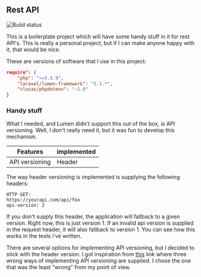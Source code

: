 ## Rest API
![Build status](https://travis-ci.org/jacksierkstra/rest-api.svg?branch=master)

This is a boilerplate project which will have some handy stuff in it for rest API's. This is really a personal project, but if I can make anyone happy with it, that would be nice.

These are versions of software that I use in this project:

```json
require": {
    "php": ">=5.5.9",
    "laravel/lumen-framework": "5.1.*",
    "vlucas/phpdotenv": "~1.0"
}
```
### Handy stuff
What I needed, and Lumen didn't support this out of the box, is API versioning. Well, I don't really need it, but it was fun to develop this mechanism.

|Features|implemented|
|---------|:------|
|API versioning|Header|

The way header versioning is implemented is supplying the following headers:

```
HTTP GET:
https://yourapi.com/api/foo
api-version: 2
```

If you don't supply this header, the application will fallback to a given version. Right now, this is just version 1. If an invalid api version is supplied in the request header, it will also fallback to version 1. You can see how this works in the tests i've written.

There are several options for implementing API versioning, but I decided to stick with the header version. I got inspiration from [this](http://www.troyhunt.com/2014/02/your-api-versioning-is-wrong-which-is.html) link where three wrong ways of implementing API versioning are supplied. I chose the one that was the least "wrong" from my point of view.
